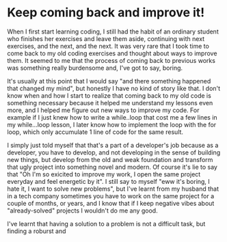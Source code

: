 
# Keep coming back and improve it!

When I first start learning coding, I still had the habit of an ordinary student who finishes her exercises and leave them aside, continuing with next exercises, and the next, and the next. 
It was very rare that I took time to come back to my old coding exercises and thought about ways to improve them. It seemed to me that the process of coming back to previous works was something really
burdensome and, I've got to say, boring. 

It's usually at this point that I would say "and there something happened that changed my mind", but honestly I have no kind of story like that. I don't know when and how I start to realize that 
coming back to my old code is something necessary because it helped me understand my lessons even more, and I helped me figure out new ways to improve my code. 
For example if I just knew how to write a while..loop that cost me a few lines in my while...loop lesson, I later know how to implement the loop with the for loop, which only accumulate 1 line of code for 
the same result. 

I simply just told myself that that's a part of a developer's job because as a developer, you have to develop, and not developing in the sense of building new things, but develop from the old and weak
foundation and transform that ugly project into something novel and modern. Of course it's lie to say that "Oh I'm so exicited to improve my work, I open the same project everyday and feel energetic by it".
I still say to myself "eww it's boring, I hate it, I want to solve new problems", but I've learnt from my husband that in a tech company sometimes you have to work on the same project for a couple of months, or
years, and I know that if I keep negative vibes about "already-solved" projects I wouldn't do me any good. 

I've learnt that having a solution to a problem is not a difficult task, but finding a roburst and  



